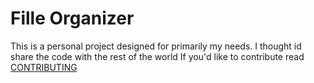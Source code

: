 # Fille Organizer

This is a personal project designed for primarily my needs.
I thought id share the code with the rest of the world
If you'd like to contribute read [CONTRIBUTING](CONTRIBUTING.md)